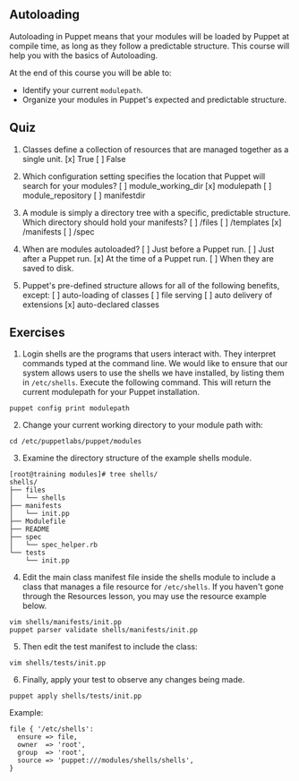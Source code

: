 Autoloading
-----------

Autoloading in Puppet means that your modules will be loaded by Puppet at compile time, as long as they follow a predictable structure. This course will help you with the basics of Autoloading.

At the end of this course you will be able to:

* Identify your current `modulepath`.
* Organize your modules in Puppet's expected and predictable structure.

## Quiz

1. Classes define a collection of resources that are managed together as a single unit.
[x] True
[ ] False

2. Which configuration setting specifies the location that Puppet will search for your modules?
[ ] module_working_dir
[x] modulepath
[ ] module_repository
[ ] manifestdir

3. A module is simply a directory tree with a specific, predictable structure. Which directory should hold your manifests?
[ ] /files
[ ] /templates 
[x] /manifests
[ ] /spec

4. When are modules autoloaded?
[ ] Just before a Puppet run.
[ ] Just after a Puppet run.
[x] At the time of a Puppet run.
[ ] When they are saved to disk.

5. Puppet's pre-defined structure allows for all of the following benefits, except:
[ ] auto-loading of classes
[ ] file serving
[ ] auto delivery of extensions
[x] auto-declared classes

## Exercises

1. Login shells are the programs that users interact with. They interpret commands typed at the command line. We would like to ensure that our system allows users to use the shells we have installed, by listing them in `/etc/shells`. Execute the following command. This will return the current modulepath for your Puppet installation.
```
puppet config print modulepath
```

2. Change your current working directory to your module path with:
```
cd /etc/puppetlabs/puppet/modules
```

3. Examine the directory structure of the example shells module.
```
[root@training modules]# tree shells/
shells/
├── files
│   └── shells
├── manifests
│   └── init.pp
├── Modulefile
├── README
├── spec
│   └── spec_helper.rb
└── tests
    └── init.pp
```

4. Edit the main class manifest file inside the shells module to include a class that manages a file resource for `/etc/shells`. If you haven't gone through the Resources lesson, you may use the resource example below.
```
vim shells/manifests/init.pp
puppet parser validate shells/manifests/init.pp
```

5. Then edit the test manifest to include the class:
```
vim shells/tests/init.pp
```

6. Finally, apply your test to observe any changes being made.
```
puppet apply shells/tests/init.pp
```

Example:
```
file { '/etc/shells':
  ensure => file,
  owner  => 'root',
  group  => 'root',
  source => 'puppet:///modules/shells/shells',
}
```